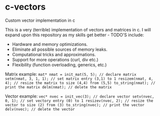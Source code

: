 # c-vectors
Custom vector implementation in c

This is a very (terrible) implementation of vectors and matrices in c. I will expand upon this repository as my skills get better - TODO'S include: 

* Hardware and memory optimizations.
* Eliminate all possible sources of memory leaks.
* Computational tricks and approximations.
* Support for more operations (curl, div etc.) 
* Flexibility (function overloading, generics, etc.)

Matrix example:
`
    mat* nmat = init_mat(5, 5); // declare matrix
    setm(nmat, 3, 1, 1); // set matrix entry (3,1) to 1
    resizem(nmat, 4, 4); // resize the matrix to size (4,4) from (5,5)
    to_string(nmat); // print the matrix
    delm(nmat); // delete the matrix
`

Vector example:
`
    vec* nvec = init_vec(3); // declare vector
    setv(nvec, 0, 1); // set vectory entry (0) to 1
    resizev(nvec, 2); // resize the vector to size (2) from (3)
    to_string(nvec); // print the vector
    delv(nvec); // delete the vector
`   


